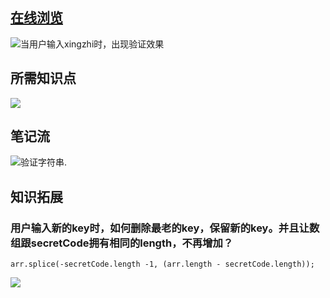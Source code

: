 ## [在线浏览]()  
![当用户输入xingzhi时，出现验证效果](https://upload-images.jianshu.io/upload_images/2195446-bb344e0601e412d8.gif?imageMogr2/auto-orient/strip)


## 所需知识点  
![](https://upload-images.jianshu.io/upload_images/2195446-1167593509b862b1.png?imageMogr2/auto-orient/strip%7CimageView2/2/w/1240)


## 笔记流  
![验证字符串.](https://upload-images.jianshu.io/upload_images/2195446-656aea064eef8704.jpg?imageMogr2/auto-orient/strip%7CimageView2/2/w/1240)


## 知识拓展  
### 用户输入新的key时，如何删除最老的key，保留新的key。并且让数组跟secretCode拥有相同的length，不再增加？  
```
arr.splice(-secretCode.length -1, (arr.length - secretCode.length));
```  
![](https://upload-images.jianshu.io/upload_images/2195446-8aae02372f464acd.png?imageMogr2/auto-orient/strip%7CimageView2/2/w/1240)




